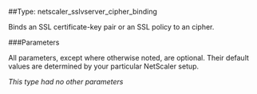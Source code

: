 ##Type: netscaler_sslvserver_cipher_binding

Binds an SSL certificate-key pair or an SSL policy to an cipher.

###Parameters

All parameters, except where otherwise noted, are optional. Their default values are determined by your particular NetScaler setup.

_This type had no other parameters_

